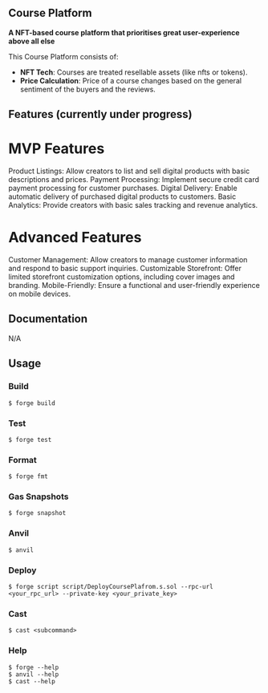 ## Course Platform

**A NFT-based course platform that prioritises great user-experience above all else**

This Course Platform consists of:

-   **NFT Tech**: Courses are treated resellable assets (like nfts or tokens).
-   **Price Calculation**: Price of a course changes based on the general sentiment of the buyers and the reviews.

## Features (currently under progress)

# MVP Features

Product Listings: Allow creators to list and sell digital products with basic descriptions and prices.
Payment Processing: Implement secure credit card payment processing for customer purchases.
Digital Delivery: Enable automatic delivery of purchased digital products to customers.
Basic Analytics: Provide creators with basic sales tracking and revenue analytics.

# Advanced Features

Customer Management: Allow creators to manage customer information and respond to basic support inquiries.
Customizable Storefront: Offer limited storefront customization options, including cover images and branding.
Mobile-Friendly: Ensure a functional and user-friendly experience on mobile devices.

## Documentation

N/A

## Usage

### Build

```shell
$ forge build
```

### Test

```shell
$ forge test
```

### Format

```shell
$ forge fmt
```

### Gas Snapshots

```shell
$ forge snapshot
```

### Anvil

```shell
$ anvil
```

### Deploy

```shell
$ forge script script/DeployCoursePlafrom.s.sol --rpc-url <your_rpc_url> --private-key <your_private_key>
```

### Cast

```shell
$ cast <subcommand>
```

### Help

```shell
$ forge --help
$ anvil --help
$ cast --help
```

